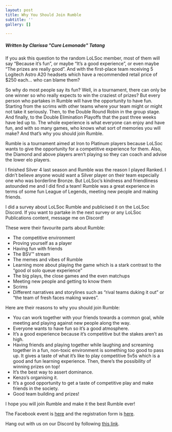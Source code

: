 ```yaml
---
layout: post
title: Why You Should Join Rumble
subtitle: ''
gallery: []

---
```

##### Written by Clarissa "Cure Lemonade" Tatang

If you ask this question to the random LoLSoc member, most of them will say “Because it’s fun”, or maybe “It’s a good experience”, or even maybe “The prizes are really good”. And with the first-place team receiving 5 Logitech Astro A20 headsets which have a recommended retail price of $250 each… who can blame them? 

So why do most people say its fun? Well, in a tournament, there can only be one winner so who really expects to win the craziest of prizes? But every person who partakes in Rumble will have the opportunity to have fun. Starting from the scrims with other teams where your team might or might not take it seriously. Then, to the Double Round Robin in the group stage. And finally, to the Double Elimination Playoffs that the past three weeks have led up to. The whole experience is what everyone can enjoy and have fun, and with so many games, who knows what sort of memories you will make? And that’s why you should join Rumble.

Rumble is a tournament aimed at Iron to Platinum players because LoLSoc wants to give the opportunity for a competitive experience for them. Also, the Diamond and above players aren’t playing so they can coach and advise the lower elo players.

I finished Silver 4 last season and Rumble was the reason I played Ranked. I didn’t believe anyone would want a Silver player on their team especially one who was borderline Bronze. But LoLSoc’s kindness and friendliness astounded me and I did find a team! Rumble was a great experience in terms of some fun League of Legends, meeting new people and making friends.

I did a survey about LoLSoc Rumble and publicised it on the LoLSoc Discord. If you want to partake in the next survey or any LoLSoc Publications content, message me on Discord!

These were their favourite parts about Rumble:

* The competitive environment
* Proving yourself as a player
* Having fun with friends
* The BSV™ stream
* The memes and vibes of Rumble
* Learning more about playing the game which is a stark contrast to the “good ol solo queue experience”
* The big plays, the close games and the even matchups
* Meeting new people and getting to know them
* Scrims
* Different narratives and storylines such as “rival teams duking it out” or “the team of fresh faces making waves”.

Here are their reasons to why you should join Rumble:

* You can work together with your friends towards a common goal, while meeting and playing against new people along the way.
* Everyone wants to have fun so it’s a good atmosphere.
* It’s a good experience because it’s competitive but the stakes aren’t as high.
* Having friends and playing together while laughing and screaming together in a fun, non-toxic environment is something too good to pass up. It gives a taste of what it’s like to play competitive 5v5s which is a good and fun learning experience. Then, there’s the possibility of winning prizes on top!
* It’s the best way to assert dominance.
* Kenzo’s organising it.
* It’s a good opportunity to get a taste of competitive play and make friends in the society.
* Good team building and prizes! 

I hope you will join Rumble and make it the best Rumble ever!

The Facebook event is [here](https://www.facebook.com/events/3422944481068739/  "Rumble Facebook Event") and the registration form is [here](https://forms.gle/hspoJWmV8rdRYkEK7 "Rumble Registration Form").

Hang out with us on our Discord by following [this link](https://discord.gg/unswlolsoc "UNSW LoLSoc Discord").